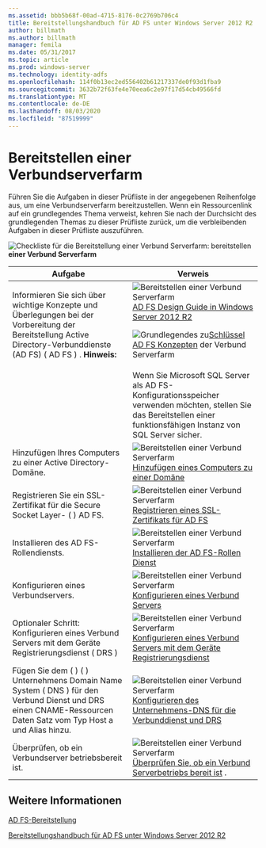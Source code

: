 ```yaml
---
ms.assetid: bbb5b68f-00ad-4715-8176-0c2769b706c4
title: Bereitstellungshandbuch für AD FS unter Windows Server 2012 R2
author: billmath
ms.author: billmath
manager: femila
ms.date: 05/31/2017
ms.topic: article
ms.prod: windows-server
ms.technology: identity-adfs
ms.openlocfilehash: 114f0b13ec2ed556402b61217337de0f93d1fba9
ms.sourcegitcommit: 3632b72f63fe4e70eea6c2e97f17d54cb49566fd
ms.translationtype: MT
ms.contentlocale: de-DE
ms.lasthandoff: 08/03/2020
ms.locfileid: "87519999"
---
```

# <a name="deploying-a-federation-server-farm"></a>Bereitstellen einer Verbundserverfarm

Führen Sie die Aufgaben in dieser Prüfliste in der angegebenen Reihenfolge aus, um eine Verbundserverfarm bereitzustellen. Wenn ein Ressourcenlink auf ein grundlegendes Thema verweist, kehren Sie nach der Durchsicht des grundlegenden Themas zu dieser Prüfliste zurück, um die verbleibenden Aufgaben in dieser Prüfliste auszuführen.

![Checkliste für die Bereitstellung einer Verbund Serverfarm: bereitstellen](media/2b05dce3-938f-4168-9b8f-1f4398cbdb9b.gif)**einer Verbund Serverfarm**

|Aufgabe|Verweis|
|--------|-------------|
|Informieren Sie sich über wichtige Konzepte und Überlegungen bei der Vorbereitung der Bereitstellung Active Directory-Verbunddienste (AD FS) \( AD FS \) . **Hinweis:**|![Bereitstellen einer Verbund Serverfarm](media/faa393df-4856-4431-9eda-4f4e5be72a90.gif)[AD FS Design Guide in Windows Server 2012 R2](../../ad-fs/design/AD-FS-Design-Guide-in-Windows-Server-2012-R2.md)<p>![Grundlegendes zu](media/faa393df-4856-4431-9eda-4f4e5be72a90.gif)[Schlüssel AD FS Konzepten](../../ad-fs/technical-reference/Understanding-Key-AD-FS-Concepts.md) der Verbund Serverfarm|
||Wenn Sie Microsoft SQL Server als AD FS-Konfigurationsspeicher verwenden möchten, stellen Sie das Bereitstellen einer funktionsfähigen Instanz von SQL Server sicher.|[SQL Server](/sql/sql-server/?view=sql-server-ver15) **Warnung:** Wenn Sie in Windows Server 2012 R2 eine AD FS Farm erstellen und SQL Server zum Speichern der Konfigurationsdaten verwenden möchten, können Sie SQL Server 2008 und neuere Versionen verwenden, einschließlich SQL Server 2012.|
|Hinzufügen Ihres Computers zu einer Active Directory-Domäne.|![Bereitstellen einer Verbund Serverfarm](media/faa393df-4856-4431-9eda-4f4e5be72a90.gif)[Hinzufügen eines Computers zu einer Domäne](Join-a-Computer-to-a-Domain.md)|
|Registrieren Sie ein SSL-Zertifikat für die Secure Socket Layer- \( \) AD FS.|![Bereitstellen einer Verbund Serverfarm](media/bc6cea1a-1c6c-4124-8c8f-1df5adfe8c88.gif)[Registrieren eines SSL-Zertifikats für AD FS](Enroll-an-SSL-Certificate-for-AD-FS.md)|
|Installieren des AD FS-Rollendiensts.|![Bereitstellen einer Verbund Serverfarm](media/bc6cea1a-1c6c-4124-8c8f-1df5adfe8c88.gif)[Installieren der AD FS-Rollen Dienst](Install-the-AD-FS-Role-Service.md)|
|Konfigurieren eines Verbundservers.|![Bereitstellen einer Verbund Serverfarm](media/bc6cea1a-1c6c-4124-8c8f-1df5adfe8c88.gif)[Konfigurieren eines Verbund Servers](Configure-a-Federation-Server.md)|
|Optionaler Schritt: Konfigurieren eines Verbund Servers mit dem Geräte Registrierungsdienst \( DRS \)|![Bereitstellen einer Verbund Serverfarm](media/faa393df-4856-4431-9eda-4f4e5be72a90.gif)[Konfigurieren eines Verbund Servers mit dem Geräte Registrierungsdienst](Configure-a-federation-server-with-Device-Registration-Service.md)|
|Fügen Sie dem \( \) \( \) Unternehmens Domain Name System \( DNS \) für den Verbund Dienst und DRS einen CNAME-Ressourcen Daten Satz vom Typ Host a und Alias hinzu.|![Bereitstellen einer Verbund Serverfarm](media/faa393df-4856-4431-9eda-4f4e5be72a90.gif)[Konfigurieren des Unternehmens-DNS für die Verbunddienst und DRS](Configure-Corporate-DNS-for-the-Federation-Service-and-DRS.md)|
|Überprüfen, ob ein Verbundserver betriebsbereit ist.|![Bereitstellen einer Verbund Serverfarm](media/faa393df-4856-4431-9eda-4f4e5be72a90.gif)[Überprüfen Sie, ob ein Verbund Serverbetriebs bereit ist](Verify-That-a-Federation-Server-Is-Operational.md) .|


## <a name="see-also"></a>Weitere Informationen
[AD FS-Bereitstellung](../../ad-fs/AD-FS-Deployment.md)

[Bereitstellungshandbuch für AD FS unter Windows Server 2012 R2](../../ad-fs/deployment/Windows-Server-2012-R2-AD-FS-Deployment-Guide.md)

